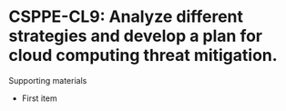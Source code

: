 # CSPPE-CL9:  	Analyze different strategies and develop a plan for cloud computing threat mitigation.	 

Supporting materials

* First item